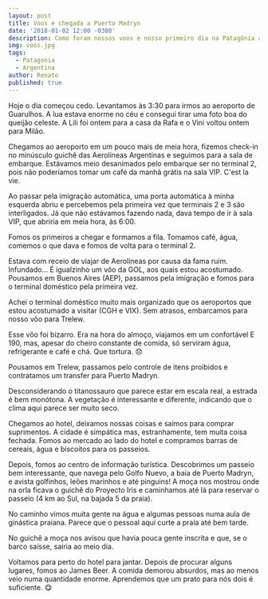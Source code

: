 ```yaml
---
layout: post
title: Voos e chegada a Puerto Madryn
date: '2018-01-02 12:00 -0300'
description: Como foram nossos voos e nosso primeiro dia na Patagônia argentina!
img: voos.jpg
tags:
  - Patagonia
  - Argentina
author: Renato
published: true
---
```


Hoje o dia começou cedo. Levantamos às 3:30 para irmos ao aeroporto de
Guarulhos. A lua estava enorme no céu e consegui tirar uma foto boa do queijão
celeste. A Lili foi ontem para a casa da Rafa e o Vini voltou ontem para Milão. 

Chegamos ao aeroporto em um pouco mais de meia hora, fizemos check-in no
minúsculo guichê das Aerolíneas Argentinas e seguimos para a sala de embarque.
Estávamos meio desanimados pelo embarque ser no terminal 2, pois não poderíamos
tomar um café da manhã grátis na sala VIP. C'est la vie.

Ao passar pela imigração automática, uma porta automática à minha esquerda
abriu e percebemos pela primeira vez que terminais 2 e 3 são interligados. Já
que não estávamos fazendo nada, dava tempo de ir à sala VIP, que abriria em
meia hora, às 6:00.

Fomos os primeiros a chegar e formamos a fila. Tomamos café, água,  comemos
o que dava e fomos de volta para o terminal 2.

Estava com receio de viajar de Aerolíneas por causa da fama ruim. Infundado...
É igualzinho um vôo da GOL, aos quais estou acostumado. Pousamos em Buenos
Aires (AEP), passamos pela imigração e fomos para o terminal doméstico pela
primeira vez.

Achei o terminal doméstico muito mais organizado que os aeroportos que estou
acostumado a visitar (CGH e VIX). Sem atrasos, embarcamos para nosso vôo para
Trelew.

Esse vôo foi bizarro. Era na hora do almoço, viajamos em um confortável E 190,
mas, apesar do cheiro constante de comida, só serviram água, refrigerante
e café e chá. Que tortura. 😞

Pousamos em Trelew, passamos pelo controle de itens proibidos e contratamos um
transfer para Puerto Madryn.

Desconsiderando o titanossauro que parece estar em escala real, a estrada é bem
monótona. A vegetação é interessante e diferente, indicando que o clima aqui
parece ser muito seco. 

Chegamos ao hotel, deixamos nossas coisas e saímos para comprar suprimentos.
A cidade é simpática mas, estranhamente, tem muita coisa fechada. Fomos ao
mercado ao lado do hotel e compramos barras de cereais, água e biscoitos para
os passeios.

Depois, fomos ao centro de informação turística. Descobrimos um passeio bem
interessante, que navega pelo Golfo Nuevo, a baía de Puerto Madryn, e avista
golfinhos, leões marinhos e até pinguins! A moça nos mostrou onde na orla
ficava o guichê do Proyecto Iris e caminhamos até lá para reservar o passeio (4
km ao Sul, na bajada 5 da praia).

No caminho vimos muita gente na água e algumas pessoas numa aula de ginástica
praiana. Parece que o pessoal aqui curte a praia até bem tarde.

No guichê a moça nos avisou que havia pouca gente inscrita e que, se o barco
saísse, sairia ao meio dia. 

Voltamos para perto do hotel para jantar. Depois de procurar alguns lugares,
fomos ao James Beer. A comida demorou absurdos, mas ao menos veio numa
quantidade enorme. Aprendemos que um prato para nós dois é suficiente. 😋
